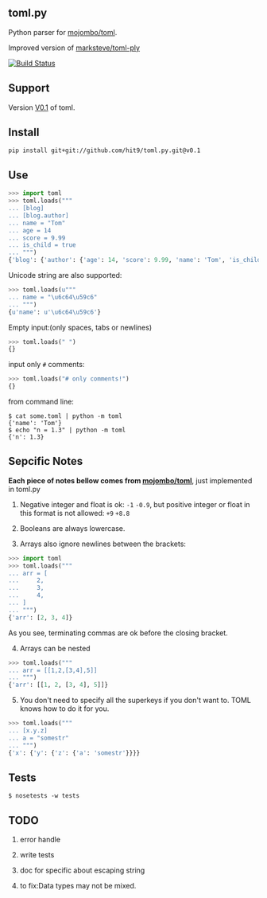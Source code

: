 toml.py
------

Python parser for [mojombo/toml](https://github.com/mojombo/toml).

Improved version of [marksteve/toml-ply](https://github.com/marksteve/toml-ply)

[![Build Status](https://travis-ci.org/hit9/toml.py.png?branch=dev)](https://travis-ci.org/hit9/toml.py)

Support
-------

Version [V0.1](https://github.com/mojombo/toml/blob/master/versions/toml-v0.1.0.md) of toml.


Install
-------

    pip install git+git://github.com/hit9/toml.py.git@v0.1

Use
----

```python
>>> import toml
>>> toml.loads("""
... [blog]
... [blog.author]
... name = "Tom"
... age = 14
... score = 9.99
... is_child = true
... """)
{'blog': {'author': {'age': 14, 'score': 9.99, 'name': 'Tom', 'is_child': True}}}
```

Unicode string are also supported:

```python
>>> toml.loads(u"""
... name = "\u6c64\u59c6"
... """)
{u'name': u'\u6c64\u59c6'}
```

Empty input:(only spaces, tabs or newlines)

```python
>>> toml.loads(" ")
{}
```

input only `#` comments:

```python
>>> toml.loads("# only comments!")
{}
```

from command line:

```
$ cat some.toml | python -m toml
{'name': 'Tom'}
$ echo "n = 1.3" | python -m toml
{'n': 1.3}

```

Sepcific Notes
--------------

**Each piece of notes bellow comes from [mojombo/toml](https://github.com/mojombo/toml)**, just implemented in toml.py

1. Negative integer and float is ok: `-1` `-0.9`, but positive integer or float in this format is not allowed: `+9` `+8.8`
2. Booleans are always lowercase.

3. Arrays also ignore newlines between the brackets:
```python
>>> import toml
>>> toml.loads("""
... arr = [
...     2,
...     3,
...     4,
... ]
... """)
{'arr': [2, 3, 4]}
```
As you see, terminating commas are ok before the closing bracket.

4. Arrays can be nested
```python
>>> toml.loads("""
... arr = [[1,2,[3,4],5]]
... """)
{'arr': [[1, 2, [3, 4], 5]]}
```
5. You don't need to specify all the superkeys if you don't want to. TOML knows how to do it for you.
```python
>>> toml.loads("""
... [x.y.z]
... a = "somestr"
... """)
{'x': {'y': {'z': {'a': 'somestr'}}}}
```


Tests
-----

    $ nosetests -w tests

TODO
----

1. error handle

2. write tests

3. doc for specific about escaping string

4. to fix:Data types may not be mixed.
